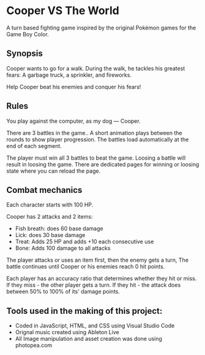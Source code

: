 # Cooper VS The World
A turn based fighting game inspired by the original Pokémon games for the Game Boy Color.

## Synopsis 
Cooper wants to go for a walk.
During the walk, he tackles his greatest fears:
A garbage truck, a sprinkler, and fireworks.

Help Cooper beat his enemies and conquer his fears!

## Rules
You play against the computer, as my dog — Cooper.

There are 3 battles in the game..
A short animation plays between the rounds to show player progression.
The battles load automatically at the end of each segment.

The player must win all 3 battles to beat the game.
Loosing a battle will result in loosing the game.
There are dedicated pages for winning or loosing state where you can reload the page. 

## Combat mechanics
Each character starts with 100 HP.

Cooper has 2 attacks and 2 items: 
- Fish breath: does 60 base damage
- Lick: does 30 base damage
- Treat: Adds 25 HP and adds +10 each consecutive use
- Bone: Adds 100 damage to all attacks 

The player attacks or uses an item first, then the enemy gets a turn,
The battle continues until Cooper or his enemies reach 0 hit points.

Each player has an accuracy ratio that determines whether they hit or miss.
If they miss - the other player gets a turn.
If they hit - the attack does between 50% to 100% of its' damage points.

## Tools used in the making of this project:
- Coded in JavaScript, HTML, and CSS using Visual Studio Code
- Orignal music created using Ableton Live
- All Image manipulation and asset creation was done using photopea.com